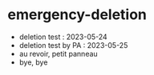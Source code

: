 # emergency-deletion

- deletion test : 2023-05-24
- deletion test by PA : 2023-05-25
- au revoir, petit panneau
- bye, bye
